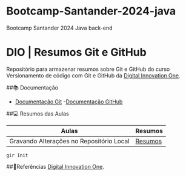 # Bootcamp-Santander-2024-java
 Bootcamp Santander 2024 Java back-end

 
# DIO | Resumos Git e GitHub

Repositório para armazenar resumos sobre Git e GitHub do curso Versionamento de código com Git e GitHub da [Digital Innovation One](https://www.dio.me).

##📚 Documentação
- [Documentação Git](https://www.git-scm.com/doc)
-[Documentação GitHub](https://docs.github.com/)

##💻 Resumos das Aulas

| Aulas | Resumos |
| ----- | ------ |
| Gravando Alterações no Repositório Local | [Resumos]() |

```
gir Init
```

##🔎Referências
[Digital Innovation One]().


